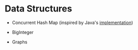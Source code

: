 # Data Structures

* Concurrent Hash Map (inspired by Java's [implementation](https://hg.openjdk.java.net/jdk/jdk13/file/0368f3a073a9/src/java.base/share/classes/java/util/concurrent/ConcurrentHashMap.java))

* BigInteger

* Graphs